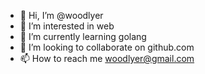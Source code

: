 - 👋 Hi, I’m @woodlyer
- 👀 I’m interested in web
- 🌱 I’m currently learning golang
- 💞️ I’m looking to collaborate on github.com
- 📫 How to reach me woodlyer@gmail.com

<!---
woodlyer/woodlyer is a ✨ special ✨ repository because its `README.md` (this file) appears on your GitHub profile.
You can click the Preview link to take a look at your changes.
--->

